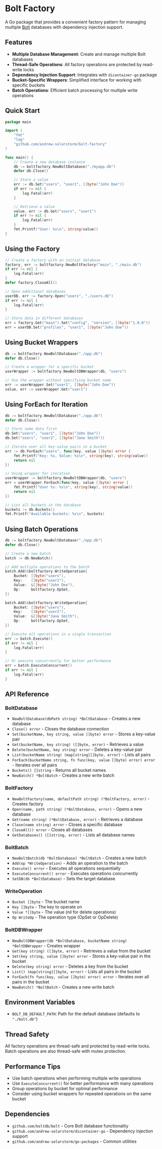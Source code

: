 # Bolt Factory

A Go package that provides a convenient factory pattern for managing multiple [Bolt](https://github.com/boltdb/bolt) databases with dependency injection support.

## Features

- **Multiple Database Management**: Create and manage multiple Bolt databases
- **Thread-Safe Operations**: All factory operations are protected by read-write locks
- **Dependency Injection Support**: Integrates with `dicontainer-go` package
- **Bucket-Specific Wrappers**: Simplified interface for working with specific buckets
- **Batch Operations**: Efficient batch processing for multiple write operations

## Quick Start

```go
package main

import (
    "fmt"
    "log"
    "github.com/andrew-solarstorm/bolt-factory"
)

func main() {
    // Create a new database instance
    db := boltfactory.NewBoltDatabase("./myapp.db")
    defer db.Close()

    // Store a value
    err := db.Set("users", "user1", []byte("John Doe"))
    if err != nil {
        log.Fatal(err)
    }

    // Retrieve a value
    value, err := db.Get("users", "user1")
    if err != nil {
        log.Fatal(err)
    }
    fmt.Printf("User: %s\n", string(value))
}
```

## Using the Factory

```go
// Create a factory with an initial database
factory, err := boltfactory.NewBoltFactory("main", "./main.db")
if err != nil {
    log.Fatal(err)
}
defer factory.CloseAll()

// Open additional databases
userDB, err := factory.Open("users", "./users.db")
if err != nil {
    log.Fatal(err)
}

// Store data in different databases
err = factory.Get("main").Set("config", "version", []byte("1.0.0"))
err = userDB.Set("profiles", "user1", []byte("John Doe"))
```

## Using Bucket Wrappers

```go
db := boltfactory.NewBoltDatabase("./app.db")
defer db.Close()

// Create a wrapper for a specific bucket
userWrapper := boltfactory.NewBoltDBWrapper(db, "users")

// Use the wrapper without specifying bucket name
err := userWrapper.Set("user1", []byte("John Doe"))
value, err := userWrapper.Get("user1")
```

## Using ForEach for Iteration

```go
db := boltfactory.NewBoltDatabase("./app.db")
defer db.Close()

// Store some data first
db.Set("users", "user1", []byte("John Doe"))
db.Set("users", "user2", []byte("Jane Smith"))

// Iterate over all key-value pairs in a bucket
err := db.ForEach("users", func(key, value []byte) error {
    fmt.Printf("Key: %s, Value: %s\n", string(key), string(value))
    return nil
})

// Using wrapper for iteration
userWrapper := boltfactory.NewBoltDBWrapper(db, "users")
err = userWrapper.ForEach(func(key, value []byte) error {
    fmt.Printf("User %s: %s\n", string(key), string(value))
    return nil
})

// List all buckets in the database
buckets := db.Buckets()
fmt.Printf("Available buckets: %v\n", buckets)
```

## Using Batch Operations

```go
db := boltfactory.NewBoltDatabase("./app.db")
defer db.Close()

// Create a new batch
batch := db.NewBatch()

// Add multiple operations to the batch
batch.Add(&boltfactory.WriteOperation{
    Bucket: []byte("users"),
    Key:    []byte("user1"),
    Value:  &[]byte("John Doe"),
    Op:     boltfactory.OpSet,
})

batch.Add(&boltfactory.WriteOperation{
    Bucket: []byte("users"),
    Key:    []byte("user2"),
    Value:  &[]byte("Jane Smith"),
    Op:     boltfactory.OpSet,
})

// Execute all operations in a single transaction
err := batch.Execute()
if err != nil {
    log.Fatal(err)
}

// Or execute concurrently for better performance
err = batch.ExecuteConcurrent()
if err != nil {
    log.Fatal(err)
}
```

## API Reference

### BoltDatabase
- `NewBoltDatabase(dbPath string) *BoltDatabase` - Creates a new database
- `Close() error` - Closes the database connection
- `Set(bucketName, key string, value []byte) error` - Stores a key-value pair
- `Get(bucketName, key string) ([]byte, error)` - Retrieves a value
- `Delete(bucketName, key string) error` - Deletes a key-value pair
- `List(bucketName string) (map[string][]byte, error)` - Lists all pairs
- `ForEach(bucketName string, fn func(key, value []byte) error) error` - Iterates over all pairs
- `Buckets() []string` - Returns all bucket names
- `NewBatch() *BoltBatch` - Creates a new write batch

### BoltFactory
- `NewBoltFactory(name, defaultPath string) (*BoltFactory, error)` - Creates factory
- `Open(name, path string) (*BoltDatabase, error)` - Opens a new database
- `Get(name string) (*BoltDatabase, error)` - Retrieves a database
- `Close(name string) error` - Closes a specific database
- `CloseAll() error` - Closes all databases
- `GetDatabases() ([]string, error)` - Lists all database names

### BoltBatch
- `NewBoltBatch(db *BoltDatabase) *BoltBatch` - Creates a new batch
- `Add(op *WriteOperation)` - Adds an operation to the batch
- `Execute() error` - Executes all operations sequentially
- `ExecuteConcurrent() error` - Executes operations concurrently
- `SetDB(db *BoltDatabase)` - Sets the target database

### WriteOperation
- `Bucket []byte` - The bucket name
- `Key []byte` - The key to operate on
- `Value *[]byte` - The value (nil for delete operations)
- `Op WriteOp` - The operation type (OpSet or OpDelete)

### BoltDBWrapper
- `NewBoltDBWrapper(db *BoltDatabase, bucketName string) *BoltDBWrapper` - Creates wrapper
- `Get(key string) ([]byte, error)` - Retrieves a value from the bucket
- `Set(key string, value []byte) error` - Stores a key-value pair in the bucket
- `Delete(key string) error` - Deletes a key from the bucket
- `List() (map[string][]byte, error)` - Lists all pairs in the bucket
- `ForEach(fn func(key, value []byte) error) error` - Iterates over all pairs in the bucket
- `NewBatch() *BoltBatch` - Creates a new write batch

## Environment Variables
- `BOLT_DB_DEFAULT_PATH`: Path for the default database (defaults to `"./bolt.db"`)

## Thread Safety
All factory operations are thread-safe and protected by read-write locks. Batch operations are also thread-safe with mutex protection.

## Performance Tips
- Use batch operations when performing multiple write operations
- Use `ExecuteConcurrent()` for better performance with many operations
- Group operations by bucket for optimal performance
- Consider using bucket wrappers for repeated operations on the same bucket

## Dependencies
- `github.com/boltdb/bolt` - Core Bolt database functionality
- `github.com/andrew-solarstorm/dicontainer-go` - Dependency injection support
- `github.com/andrew-solarstorm/go-packages` - Common utilities 